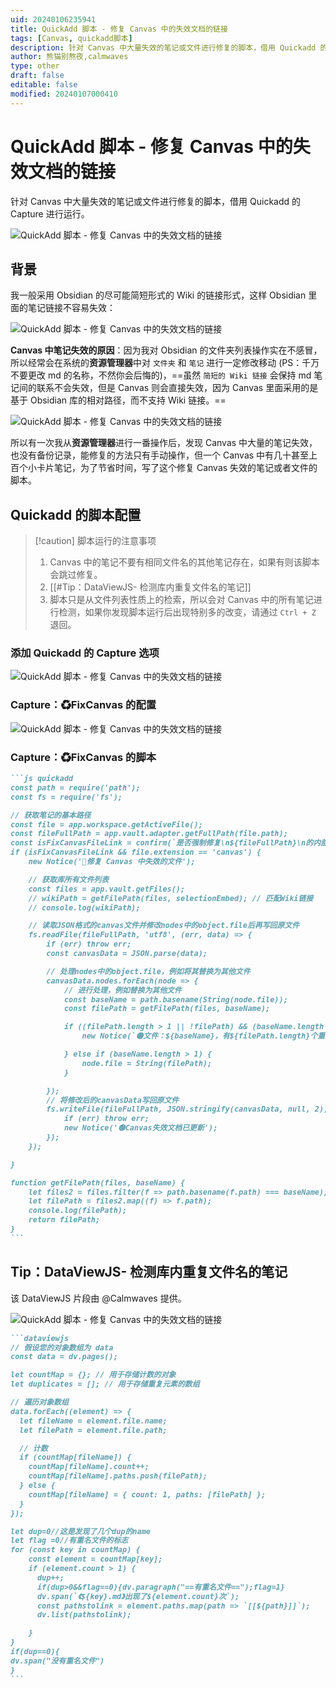 ```yaml
---
uid: 20240106235941
title: QuickAdd 脚本 - 修复 Canvas 中的失效文档的链接
tags: [Canvas, quickadd脚本]
description: 针对 Canvas 中大量失效的笔记或文件进行修复的脚本，借用 Quickadd 的 Capture 进行运行。
author: 熊猫别熬夜,calmwaves
type: other
draft: false
editable: false
modified: 20240107000410
---
```


# QuickAdd 脚本 - 修复 Canvas 中的失效文档的链接

针对 Canvas 中大量失效的笔记或文件进行修复的脚本，借用 Quickadd 的 Capture 进行运行。

![QuickAdd 脚本 - 修复 Canvas 中的失效文档的链接](https://cdn.pkmer.cn/images/202401070003406.gif!pkmer)

## 背景

我一般采用 Obsidian 的尽可能简短形式的 Wiki 的链接形式，这样 Obsidian 里面的笔记链接不容易失效：

![QuickAdd 脚本 - 修复 Canvas 中的失效文档的链接](https://cdn.pkmer.cn/images/202401070003407.png!pkmer)

**Canvas 中笔记失效的原因**：因为我对 Obsidian 的文件夹列表操作实在不感冒，所以经常会在系统的**资源管理器**中对 `文件夹` 和 `笔记` 进行一定修改移动 (PS：千万不要更改 md 的名称，不然你会后悔的)，==虽然 `简短的 Wiki 链接` 会保持 md 笔记间的联系不会失效，但是 Canvas 则会直接失效，因为 Canvas 里面采用的是基于 Obsidian 库的相对路径，而不支持 Wiki 链接。==

![QuickAdd 脚本 - 修复 Canvas 中的失效文档的链接](https://cdn.pkmer.cn/images/202401070003408.png!pkmer)

所以有一次我从**资源管理器**进行一番操作后，发现 Canvas 中大量的笔记失效，也没有备份记录，能修复的方法只有手动操作，但一个 Canvas 中有几十甚至上百个小卡片笔记，为了节省时间，写了这个修复 Canvas 失效的笔记或者文件的脚本。

## Quickadd 的脚本配置

> [!caution] 脚本运行的注意事项
> 1. Canvas 中的笔记不要有相同文件名的其他笔记存在，如果有则该脚本会跳过修复。
> 	1. [[#Tip：DataViewJS- 检测库内重复文件名的笔记]]
> 2. 脚本只是从文件列表性质上的检索，所以会对 Canvas 中的所有笔记进行检测，如果你发现脚本运行后出现特别多的改变，请通过 `Ctrl + Z` 退回。

### 添加 Quickadd 的 Capture 选项

![QuickAdd 脚本 - 修复 Canvas 中的失效文档的链接](https://cdn.pkmer.cn/images/202401070003409.png!pkmer)

### Capture：♻FixCanvas 的配置

![QuickAdd 脚本 - 修复 Canvas 中的失效文档的链接](https://cdn.pkmer.cn/images/202401070003410.png!pkmer)

### Capture：♻FixCanvas 的脚本

````md
```js quickadd
const path = require('path');
const fs = require('fs');

// 获取笔记的基本路径
const file = app.workspace.getActiveFile();
const fileFullPath = app.vault.adapter.getFullPath(file.path);
const isFixCanvasFileLink = confirm(`是否强制修复\n${fileFullPath}\n的内部文件链接`);
if (isFixCanvasFileLink && file.extension == 'canvas') {
    new Notice('🔴修复 Canvas 中失效的文件');

    // 获取库所有文件列表
    const files = app.vault.getFiles();
    // wikiPath = getFilePath(files, selectionEmbed); // 匹配Wiki链接
    // console.log(wikiPath);

    // 读取JSON格式的canvas文件并修改nodes中的object.file后再写回原文件
    fs.readFile(fileFullPath, 'utf8', (err, data) => {
        if (err) throw err;
        const canvasData = JSON.parse(data);

        // 处理nodes中的object.file，例如将其替换为其他文件
        canvasData.nodes.forEach(node => {
            // 进行处理，例如替换为其他文件
            const baseName = path.basename(String(node.file));
            const filePath = getFilePath(files, baseName);

            if ((filePath.length > 1 || !filePath) && (baseName.length > 1)) {
                new Notice(`🟡文件：${baseName}，有${filePath.length}个重复文件，因此跳过修复`, 5000);

            } else if (baseName.length > 1) {
                node.file = String(filePath);
            }

        });
        // 将修改后的canvasData写回原文件
        fs.writeFile(fileFullPath, JSON.stringify(canvasData, null, 2), 'utf8', (err) => {
            if (err) throw err;
            new Notice('🟢Canvas失效文档已更新');
        });
    });

}

function getFilePath(files, baseName) {
    let files2 = files.filter(f => path.basename(f.path) === baseName);
    let filePath = files2.map((f) => f.path);
    console.log(filePath);
    return filePath;
}
```
````

## Tip：DataViewJS- 检测库内重复文件名的笔记

该 DataViewJS 片段由 @Calmwaves 提供。

![QuickAdd 脚本 - 修复 Canvas 中的失效文档的链接](https://cdn.pkmer.cn/images/202401070003411.png!pkmer)

````md
```dataviewjs
// 假设您的对象数组为 data
const data = dv.pages();

let countMap = {}; // 用于存储计数的对象
let duplicates = []; // 用于存储重复元素的数组

// 遍历对象数组
data.forEach((element) => {
  let fileName = element.file.name;
  let filePath = element.file.path;

  // 计数
  if (countMap[fileName]) {
    countMap[fileName].count++;
    countMap[fileName].paths.push(filePath);
  } else {
    countMap[fileName] = { count: 1, paths: [filePath] };
  }
});

let dup=0//这是发现了几个dup的name
let flag =0//有重名文件的标志
for (const key in countMap) {
    const element = countMap[key];
    if (element.count > 1) {
      dup++;
      if(dup>0&&flag==0){dv.paragraph("==有重名文件==");flag=1}
      dv.span(`《${key}.md》出现了${element.count}次`);
      const pathstolink = element.paths.map(path => `[[${path}]]`);
      dv.list(pathstolink);

    }
}
if(dup==0){
dv.span("没有重名文件")
}
```
````
